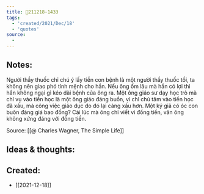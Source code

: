 ```yaml
---
title: 💬211218-1433
tags:
  - 'created/2021/Dec/18'
  - 'quotes'
source:
  - 
---
```


## Notes:
Người thầy thuốc chỉ chú ý lấy tiền con bệnh là một người thầy thuốc tồi, ta không nên giao phó tính mệnh cho hắn. Nếu ông ốm lâu mà hắn có lợi thì hắn không ngại gì kéo dài bệnh của ông ra. Một ông giáo sư dạy học trò mà chỉ vụ vào tiền học là một ông giáo đáng buồn, vì chỉ chú tâm vào tiền học đã xấu, mà công việc giáo dục do đó lại càng xấu hơn. Một ký giả có óc con buôn đáng giá bao đồng? Cái lúc mà ông chỉ viết vì đồng tiền, văn ông không xứng đáng với đồng tiền.

Source: [[@ Charles Wagner, The Simple Life]]

## Ideas & thoughts:

## Created:
- [[2021-12-18]]
